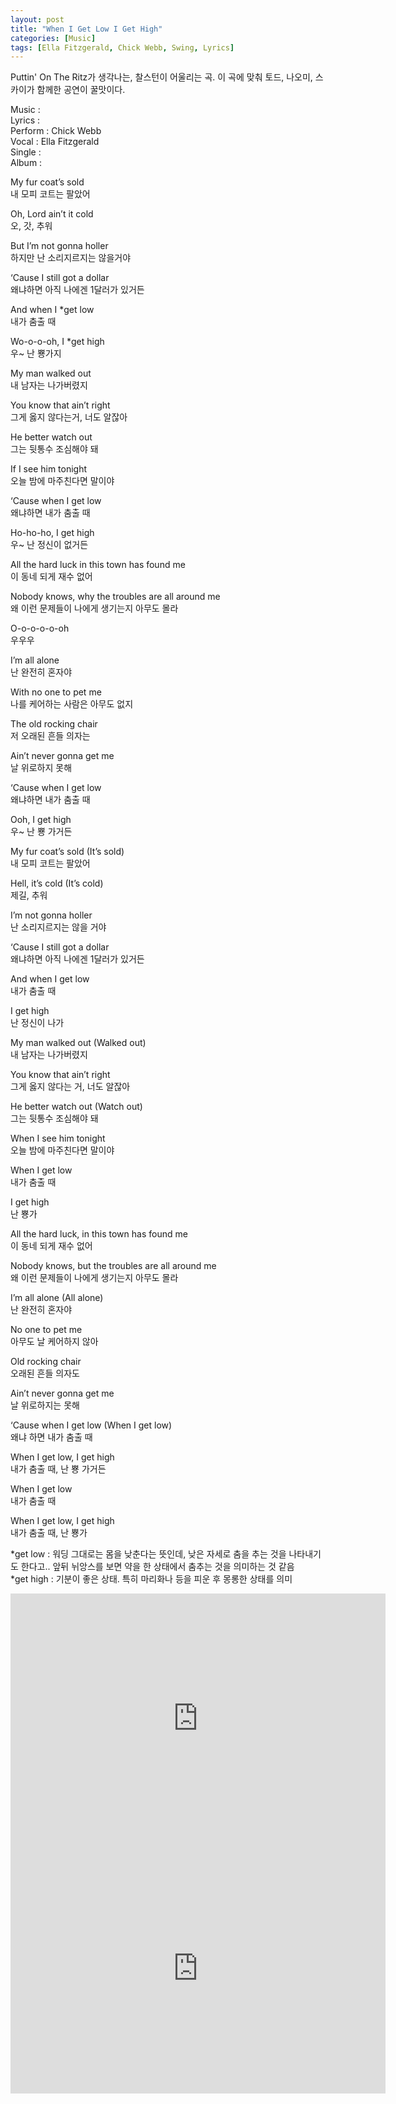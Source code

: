 ```yaml
---
layout: post
title: "When I Get Low I Get High"
categories: [Music]
tags: [Ella Fitzgerald, Chick Webb, Swing, Lyrics]
---
```


Puttin' On The Ritz가 생각나는, 찰스턴이 어울리는 곡. 이 곡에 맞춰 토드, 나오미, 스카이가 함께한 공연이 꿀맛이다.

Music :  
Lyrics :  
Perform : Chick Webb  
Vocal : Ella Fitzgerald  
Single :  
Album :  

My fur coat’s sold  
내 모피 코트는 팔았어  

Oh, Lord ain’t it cold  
오, 갓, 추워  

But I’m not gonna holler  
하지만 난 소리지르지는 않을거야  

‘Cause I still got a dollar  
왜냐하면 아직 나에겐 1달러가 있거든  

And when I &#42;get low  
내가 춤출 때  

Wo-o-o-oh, I &#42;get high  
우~ 난 뿅가지  

My man walked out  
내 남자는 나가버렸지  

You know that ain’t right  
그게 옳지 않다는거, 너도 알잖아  

He better watch out  
그는 뒷통수 조심해야 돼  

If I see him tonight  
오늘 밤에 마주친다면 말이야  

‘Cause when I get low  
왜냐하면 내가 춤출 때  

Ho-ho-ho, I get high  
우~ 난 정신이 없거든  

All the hard luck in this town has found me  
이 동네 되게 재수 없어  

Nobody knows, why the troubles are all around me  
왜 이런 문제들이 나에게 생기는지 아무도 몰라  

O-o-o-o-o-oh  
우우우  

I’m all alone  
난 완전히 혼자야  

With no one to pet me  
나를 케어하는 사람은 아무도 없지  

The old rocking chair  
저 오래된 흔들 의자는  

Ain’t never gonna get me  
날 위로하지 못해  

‘Cause when I get low  
왜냐하면 내가 춤출 때  

Ooh, I get high  
우~ 난 뿅 가거든  

My fur coat’s sold (It’s sold)  
내 모피 코트는 팔았어  

Hell, it’s cold (It’s cold)  
제길, 추워  

I’m not gonna holler  
난 소리지르지는 않을 거야  

‘Cause I still got a dollar  
왜냐하면 아직 나에겐 1달러가 있거든  

And when I get low  
내가 춤출 때  

I get high  
난 정신이 나가  

My man walked out (Walked out)  
내 남자는 나가버렸지  

You know that ain’t right  
그게 옳지 않다는 거, 너도 알잖아  

He better watch out (Watch out)  
그는 뒷통수 조심해야 돼  

When I see him tonight  
오늘 밤에 마주친다면 말이야  

When I get low  
내가 춤출 때  

I get high  
난 뿅가  

All the hard luck, in this town has found me  
이 동네 되게 재수 없어  

Nobody knows, but the troubles are all around me  
왜 이런 문제들이 나에게 생기는지 아무도 몰라  

I’m all alone (All alone)  
난 완전히 혼자야  

No one to pet me  
아무도 날 케어하지 않아  

Old rocking chair  
오래된 흔들 의자도  

Ain’t never gonna get me  
날 위로하지는 못해  

‘Cause when I get low (When I get low)  
왜냐 하면 내가 춤출 때  

When I get low, I get high  
내가 춤출 때, 난 뿅 가거든  

When I get low  
내가 춤출 때

When I get low, I get high  
내가 춤출 때, 난 뿅가  

&#42;get low : 워딩 그대로는 몸을 낮춘다는 뜻인데, 낮은 자세로 춤을 추는 것을 나타내기도 한다고.. 앞뒤 뉘앙스를 보면 약을 한 상태에서 춤추는 것을 의미하는 것 같음  
&#42;get high : 기분이 좋은 상태. 특히 마리화나 등을 피운 후 몽롱한 상태를 의미

<iframe width="600" height="400" src="https://www.youtube.com/embed/ev69AoBWaGw" title="YouTube video player" frameborder="0" allow="accelerometer; autoplay; clipboard-write; encrypted-media; gyroscope; picture-in-picture" allowfullscreen></iframe>

<iframe width="600" height="400" src="https://www.youtube.com/embed/dbEwRaGgniw" title="YouTube video player" frameborder="0" allow="accelerometer; autoplay; clipboard-write; encrypted-media; gyroscope; picture-in-picture" allowfullscreen></iframe>